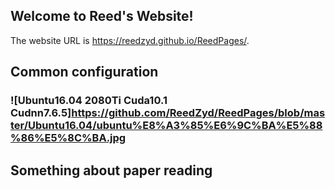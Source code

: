 ## Welcome to Reed's Website!

The website URL is https://reedzyd.github.io/ReedPages/.

## Common configuration
### ![Ubuntu16.04 2080Ti Cuda10.1 Cudnn7.6.5]https://github.com/ReedZyd/ReedPages/blob/master/Ubuntu16.04/ubuntu%E8%A3%85%E6%9C%BA%E5%88%86%E5%8C%BA.jpg
## Something about paper reading

